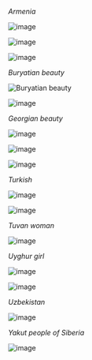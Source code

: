 

_Armenia_

![image](https://user-images.githubusercontent.com/6512579/192251834-c3e94a6f-ee1a-4871-8cfc-f0c8eff6893e.png)

![image](https://user-images.githubusercontent.com/6512579/192254813-ce9b2a8e-df06-4965-aa0d-d4967d31d773.png)

![image](https://user-images.githubusercontent.com/6512579/192254914-23288234-5003-477e-ae9b-eafa047a1778.png)


_Buryatian beauty_

![Buryatian beauty](https://user-images.githubusercontent.com/6512579/192250734-812838c8-8210-4c80-84f4-254785dd84ee.png)

![image](https://user-images.githubusercontent.com/6512579/192251409-f9b85ca3-29cf-4acf-9f05-5708d97e144f.png)


_Georgian beauty_

![image](https://user-images.githubusercontent.com/6512579/192252526-30aeee66-4286-4845-8435-270dbbe00dec.png)

![image](https://user-images.githubusercontent.com/6512579/192252679-9093c668-430c-486c-8f56-4cbf7025b176.png)

![image](https://user-images.githubusercontent.com/6512579/192253518-620921af-536e-44c4-a7ea-b6cc673ababe.png)

_Turkish_

![image](https://user-images.githubusercontent.com/6512579/192254376-2bea6a18-0909-4629-90c8-1e9bffaf9eea.png)

![image](https://user-images.githubusercontent.com/6512579/192254438-a3fc71d2-6818-4b5b-bf88-979ff89986ef.png)


_Tuvan woman_

![image](https://user-images.githubusercontent.com/6512579/192253948-bd2c92f2-d95b-42b1-bcc6-277a8a498ffa.png)

_Uyghur girl_

![image](https://user-images.githubusercontent.com/6512579/192255957-8c81b621-94d5-4393-a0db-531ffe840637.png)

![image](https://user-images.githubusercontent.com/6512579/192256169-ecd2b2ed-0cc2-4d18-b7e3-7db4934f242a.png)





_Uzbekistan_

![image](https://user-images.githubusercontent.com/6512579/192255156-3b334611-90a3-4499-a762-142e87aec266.png)



_Yakut people of Siberia_

![image](https://user-images.githubusercontent.com/6512579/192251023-3868723a-ed4a-4444-be69-7ae07c698c15.png)
